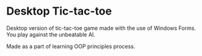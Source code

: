 # Desktop Tic-tac-toe
Desktop version of tic-tac-toe game made with the use of Windows Forms. You play against the unbeatable AI.

Made as a part of learning OOP principles process.
